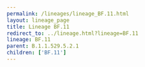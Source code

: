```yaml
---
permalink: /lineages/lineage_BF.11.html
layout: lineage_page
title: Lineage BF.11
redirect_to: ../lineage.html?lineage=BF.11
lineage: BF.11
parent: B.1.1.529.5.2.1
children: ['BF.11']
---
```

